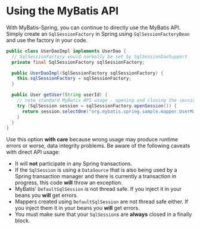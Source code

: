 <a name="Using_the_MyBatis_API"></a>

# Using the MyBatis API

With MyBatis-Spring, you can continue to directly use the MyBatis API. Simply create an `SqlSessionFactory` in Spring
using `SqlSessionFactoryBean` and use the factory in your code.

```java
public class UserDaoImpl implements UserDao {
  // SqlSessionFactory would normally be set by SqlSessionDaoSupport
  private final SqlSessionFactory sqlSessionFactory;

  public UserDaoImpl(SqlSessionFactory sqlSessionFactory) {
    this.sqlSessionFactory = sqlSessionFactory;
  }

  public User getUser(String userId) {
    // note standard MyBatis API usage - opening and closing the session manually
    try (SqlSession session = sqlSessionFactory.openSession()) {
      return session.selectOne("org.mybatis.spring.sample.mapper.UserMapper.getUser", userId);
    }
  }
}
```

Use this option **with care** because wrong usage may produce runtime errors or worse, data integrity problems. Be aware
of the following caveats with direct API usage:

* It will **not** participate in any Spring transactions.
* If the `SqlSession` is using a `DataSource` that is also being used by a Spring transaction manager and there is
  currently a transaction in progress, this code <strong>will</strong> throw an exception.
* MyBatis' `DefaultSqlSession` is not thread safe. If you inject it in your beans you <strong>will</strong> get errors.
* Mappers created using `DefaultSqlSession` are not thread safe either. If you inject them it in your beans you <strong>
  will</strong> get errors.
* You must make sure that your `SqlSession`s are **always** closed in a finally block.
